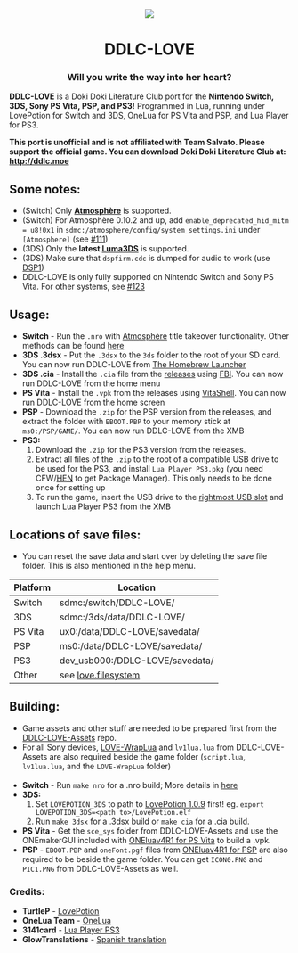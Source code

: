 <div align="center">
  <img src="https://github.com/LukeZGD/DDLC-LOVE/raw/ddlclove/data/icon.jpg"/>
  <h1>DDLC-LOVE</h1>
  <h3>Will you write the way into her heart?</h3>
</div>

**DDLC-LOVE** is a Doki Doki Literature Club port for the **Nintendo Switch, 3DS, Sony PS Vita, PSP, and PS3!** Programmed in Lua, running under LovePotion for Switch and 3DS, OneLua for PS Vita and PSP, and Lua Player for PS3.

**This port is unofficial and is not affiliated with Team Salvato. Please support the official game. You can download Doki Doki Literature Club at: http://ddlc.moe**

## Some notes:
- (Switch) Only **[Atmosphère](https://github.com/Atmosphere-NX/Atmosphere)** is supported.
- (Switch) For Atmosphère 0.10.2 and up, add `enable_deprecated_hid_mitm = u8!0x1` in `sdmc:/atmosphere/config/system_settings.ini` under `[Atmosphere]` (see [#111](https://github.com/LukeZGD/DDLC-LOVE/issues/111))
- (3DS) Only the **latest [Luma3DS](https://github.com/AuroraWright/Luma3DS)** is supported.
- (3DS) Make sure that `dspfirm.cdc` is dumped for audio to work (use [DSP1](https://github.com/zoogie/DSP1/releases))
- DDLC-LOVE is only fully supported on Nintendo Switch and Sony PS Vita. For other systems, see [#123](https://github.com/LukeZGD/DDLC-LOVE/issues/123)

## Usage:
- **Switch** - Run the `.nro` with [Atmosphère](https://github.com/Atmosphere-NX/Atmosphere) title takeover functionality. Other methods can be found [here](https://turtlep.github.io/LovePotion/wiki/#/packaging)
- **3DS .3dsx** - Put the `.3dsx` to the `3ds` folder to the root of your SD card. You can now run DDLC-LOVE from [The Homebrew Launcher](https://github.com/fincs/new-hbmenu)
- **3DS .cia** - Install the `.cia` file from the [releases](https://github.com/LukeZGD/DDLC-LOVE/releases) using [FBI](https://github.com/Steveice10/FBI). You can now run DDLC-LOVE from the home menu
- **PS Vita** - Install the `.vpk` from the releases using [VitaShell](https://github.com/TheOfficialFloW/VitaShell). You can now run DDLC-LOVE from the home screen
- **PSP** - Download the `.zip` for the PSP version from the releases, and extract the folder with `EBOOT.PBP` to your memory stick at `ms0:/PSP/GAME/`. You can now run DDLC-LOVE from the XMB
- **PS3:**
  1. Download the `.zip` for the PS3 version from the releases.
  2. Extract all files of the `.zip` to the root of a compatible USB drive to be used for the PS3, and install `Lua Player PS3.pkg` (you need CFW/[HEN](https://www.psx-place.com/threads/update-ps3hen-v3-0-0-view-latest-changes-to-the-ps3-exploit-for-superslims-noncfw-models.23955/) to get Package Manager). This only needs to be done once for setting up
  3. To run the game, insert the USB drive to the [rightmost USB slot](https://postimg.cc/jnryRhtb) and launch Lua Player PS3 from the XMB 

## Locations of save files:

- You can reset the save data and start over by deleting the save file folder. This is also mentioned in the help menu.

| Platform | Location                            |
|----------|-------------------------------------|
| Switch   | sdmc:/switch/DDLC-LOVE/             |
| 3DS      | sdmc:/3ds/data/DDLC-LOVE/           |
| PS Vita  | ux0:/data/DDLC-LOVE/savedata/       |
| PSP      | ms0:/data/DDLC-LOVE/savedata/       |
| PS3      | dev_usb000:/DDLC-LOVE/savedata/     |
| Other    | see [love.filesystem](https://love2d.org/wiki/love.filesystem)|


## Building:
- Game assets and other stuff are needed to be prepared first from the [DDLC-LOVE-Assets](https://github.com/LukeZGD/DDLC-LOVE-Assets) repo.
- For all Sony devices, [LOVE-WrapLua](https://github.com/LukeZGD/LOVE-WrapLua) and `lv1lua.lua` from DDLC-LOVE-Assets are also required beside the game folder (`script.lua`, `lv1lua.lua`, and the `LOVE-WrapLua` folder)
<br><br>
- **Switch** - Run `make nro` for a .nro build; More details in [here](https://turtlep.github.io/LovePotion/wiki/#/packaging)
- **3DS:**
  1. Set `LOVEPOTION_3DS` to path to [LovePotion 1.0.9](https://github.com/TurtleP/LovePotion/releases/tag/1.0.9) first! eg. `export LOVEPOTION_3DS=<path to>/LovePotion.elf`
  2. Run `make 3dsx` for a .3dsx build or `make cia` for a .cia build.
- **PS Vita** - Get the `sce_sys` folder from DDLC-LOVE-Assets and use the ONEmakerGUI included with [ONEluav4R1 for PS Vita](http://onelua.x10.mx/vita/ONEluaVita4R1.rar) to build a .vpk. 
- **PSP** - `EBOOT.PBP` and `oneFont.pgf` files from [ONEluav4R1 for PSP](http://onelua.x10.mx/psp/ONEluav4R1.rar) are also required to be beside the game folder. You can get `ICON0.PNG` and `PIC1.PNG` from DDLC-LOVE-Assets as well.

### Credits:
- **TurtleP** - [LovePotion](https://github.com/TurtleP/LovePotion)
- **OneLua Team** - [OneLua](http://onelua.x10.mx/)
- **3141card** - [Lua Player PS3](https://store.brewology.com/ahomebrew.php?brewid=212)
- **GlowTranslations** - [Spanish translation](https://tinyurl.com/ddlcglow)
